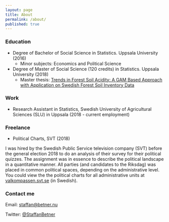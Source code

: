 ```yaml
---
layout: page
title: About
permalink: /about/
published: true
---
```

### Education
- Degree of Bachelor of Social Science in Statistics. Uppsala University (2016)
	- Minor subjects: Economics and Political Science
- Degree of Master of Social Science (120 credits) in Statistics. Uppsala University (2018)
	- Master thesis: [Trends in Forest Soil Acidity: A GAM Based Approach with Application on Swedish Forest Soil Inventory Data](http://www.diva-portal.org/smash/record.jsf?pid=diva2%3A1215453&dswid=3979)

### Work

- Research Assistant in Statistics, Swedish University of Agricultural Sciences (SLU) in Uppsala (2018 - current employment)

### Freelance

- Political Charts, SVT (2018)

I was hired by the Swedish Public Service television company (SVT) before the general election 2018 to do an analysis of their survey for their political quizzes. The assignment was in essence to describe the political landscape in a quantitative manner. All parties (and candidates to the Riksdag) was placed in common political spaces, depending on the administrative level. You could view the the political charts for all administrative units at [valkompassen.svt.se](http://valkompassen.svt.se) (in Swedish).  

### Contact me

Email: [staffan@betner.nu](mailto:staffan@betner.nu)

Twitter: [@StaffanBetner](https://twitter.com/staffanbetner)